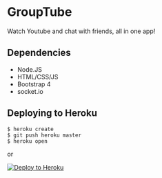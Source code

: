 # GroupTube

Watch Youtube and chat with friends, all in one app!

## Dependencies

* Node.JS
* HTML/CSS/JS
* Bootstrap 4
* socket.io

## Deploying to Heroku

```
$ heroku create
$ git push heroku master
$ heroku open
```
or

[![Deploy to Heroku](https://www.herokucdn.com/deploy/button.png)](https://heroku.com/deploy)
